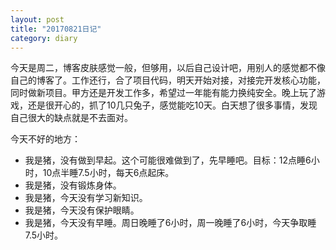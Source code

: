 ```yaml
---
layout: post
title: "20170821日记"
category: diary
---
```


今天是周二，博客皮肤感觉一般，但够用，以后自己设计吧，用别人的感觉都不像自己的博客了。工作还行，合了项目代码，明天开始对接，对接完开发核心功能，同时做新项目。甲方还是开发工作多，希望过一年能有能力换纯安全。晚上玩了游戏，还是很开心的，抓了10几只兔子，感觉能吃10天。白天想了很多事情，发现自己很大的缺点就是不去面对。

今天不好的地方：

- 我是猪，没有做到早起。这个可能很难做到了，先早睡吧。目标：12点睡6小时，10点半睡7.5小时，每天6点起床。
- 我是猪，没有锻炼身体。
- 我是猪，今天没有学习新知识。
- 我是猪，今天没有保护眼睛。
- 我是猪，今天没有早睡。周日晚睡了6小时，周一晚睡了6小时，今天争取睡7.5小时。